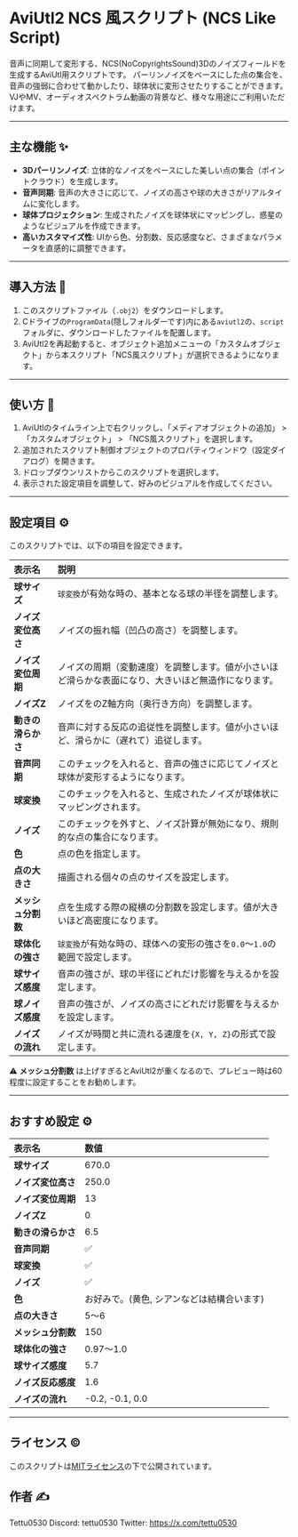 # AviUtl2 NCS 風スクリプト (NCS Like Script)

音声に同期して変形する、NCS(NoCopyrightsSound)3Dのノイズフィールドを生成するAviUtl用スクリプトです。
パーリンノイズをベースにした点の集合を、音声の強弱に合わせて動かしたり、球体状に変形させたりすることができます。VJやMV、オーディオスペクトラム動画の背景など、様々な用途にご利用いただけます。

-----

## 主な機能 ✨

  * **3Dパーリンノイズ**: 立体的なノイズをベースにした美しい点の集合（ポイントクラウド）を生成します。
  * **音声同期**: 音声の大きさに応じて、ノイズの高さや球の大きさがリアルタイムに変化します。
  * **球体プロジェクション**: 生成されたノイズを球体状にマッピングし、惑星のようなビジュアルを作成できます。
  * **高いカスタマイズ性**: UIから色、分割数、反応感度など、さまざまなパラメータを直感的に調整できます。

-----

## 導入方法 📁

1.  このスクリプトファイル（`.obj2`）をダウンロードします。
2.  Cドライブの`ProgramData`(隠しフォルダーです)内にある`aviutl2`の、`script`フォルダに、ダウンロードしたファイルを配置します。
3.  AviUtl2を再起動すると、オブジェクト追加メニューの「カスタムオブジェクト」から本スクリプト「NCS風スクリプト」が選択できるようになります。

-----

## 使い方 🚀

1.  AviUtlのタイムライン上で右クリックし、「メディアオブジェクトの追加」 \> 「カスタムオブジェクト」 \> 「NCS風スクリプト」を選択します。
2.  追加されたスクリプト制御オブジェクトのプロパティウィンドウ（設定ダイアログ）を開きます。
3.  ドロップダウンリストからこのスクリプトを選択します。
4.  表示された設定項目を調整して、好みのビジュアルを作成してください。

-----

## 設定項目 ⚙️

このスクリプトでは、以下の項目を設定できます。

| 表示名 | 説明 |
| :--- | :--- |
| **球サイズ** | `球変換`が有効な時の、基本となる球の半径を調整します。 |
| **ノイズ変位高さ** | ノイズの振れ幅（凹凸の高さ）を調整します。 |
| **ノイズ変位周期** | ノイズの周期（変動速度）を調整します。値が小さいほど滑らかな表面になり、大きいほど無造作になります。 |
| **ノイズZ** | ノイズをのZ軸方向（奥行き方向）を調整します。 |
| **動きの滑らかさ** | 音声に対する反応の追従性を調整します。値が小さいほど、滑らかに（遅れて）追従します。 |
| **音声同期** | このチェックを入れると、音声の強さに応じてノイズと球体が変形するようになります。 |
| **球変換** | このチェックを入れると、生成されたノイズが球体状にマッピングされます。 |
| **ノイズ** | このチェックを外すと、ノイズ計算が無効になり、規則的な点の集合になります。 |
| **色** | 点の色を指定します。 |
| **点の大きさ** | 描画される個々の点のサイズを設定します。 |
| **メッシュ分割数** | 点を生成する際の縦横の分割数を設定します。値が大きいほど高密度になります。 |
| **球体化の強さ** | `球変換`が有効な時の、球体への変形の強さを`0.0`～`1.0`の範囲で設定します。 |
| **球サイズ感度** | 音声の強さが、球の半径にどれだけ影響を与えるかを設定します。 |
| **球ノイズ感度** | 音声の強さが、ノイズの高さにどれだけ影響を与えるかを設定します。 |
| **ノイズの流れ** | ノイズが時間と共に流れる速度を`{X, Y, Z}`の形式で設定します。 |

⚠️ **メッシュ分割数** は上げすぎるとAviUtl2が重くなるので、プレビュー時は60程度に設定することをお勧めします。

-----

## おすすめ設定 ⚙️

| 表示名 | 数値 |
| :--- | :--- |
| **球サイズ** | 670.0 |
| **ノイズ変位高さ** | 250.0 |
| **ノイズ変位周期** | 13 |
| **ノイズZ** | 0 |
| **動きの滑らかさ** | 6.5 |
| **音声同期** | ✅ |
| **球変換** | ✅ |
| **ノイズ** | ✅ |
| **色** | お好みで。(黄色, シアンなどは結構合います) |
| **点の大きさ** | 5～6 |
| **メッシュ分割数** | 150 |
| **球体化の強さ** | 0.97～1.0 |
| **球サイズ感度** | 5.7 |
| **ノイズ反応感度** | 1.6 |
| **ノイズの流れ** | -0.2, -0.1, 0.0 |

-----

## ライセンス ©️

このスクリプトは[MITライセンス](https://opensource.org/licenses/MIT)の下で公開されています。

## 作者 ✍️

Tettu0530
Discord: tettu0530
Twitter: https://x.com/tettu0530
